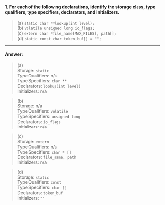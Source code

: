 #### 1. For each of the following declarations, identify the storage class, type qualifiers, type specifiers, declarators, and initializers.

> (a) `static char **lookup(int level);`  
> (b) `volatile unsigned long io_flags;`  
> (c) `extern char *file_name[MAX_FILES], path[];`  
> (d) `static const char token_buf[] = "";`  

---

#### Answer:

> (a)  
> Storage: `static`  
> Type Qualifiers: n/a  
> Type Specifiers: `char **`  
> Declarators: `lookup(int level)`  
> Initializers: n/a  

> (b)  
> Storage: n/a  
> Type Qualifiers: `volatile`  
> Type Specifiers: `unsigned long`  
> Declarators: `io_flags`  
> Initializers: n/a  

> (c)  
> Storage: `extern`  
> Type Qualifiers: n/a  
> Type Specifiers: `char * []`  
> Declarators: `file_name, path`  
> Initializers: n/a  

> (d)  
> Storage: `static`  
> Type Qualifiers: `const`  
> Type Specifiers: `char []`  
> Declarators: `token_buf`  
> Initializers: `""`  
